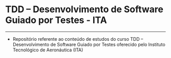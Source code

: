 # TDD – Desenvolvimento de Software Guiado por Testes - ITA

---

* Repositório referente ao conteúdo de estudos do curso TDD – Desenvolvimento de Software Guiado por Testes
oferecido pelo Instituto Tecnológico de Aeronáutica (ITA)
